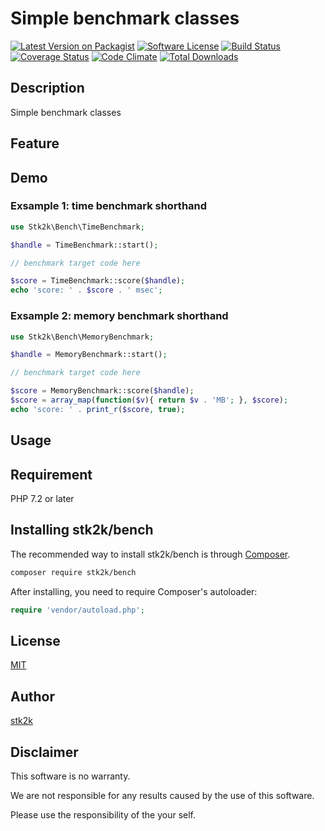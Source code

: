 Simple benchmark classes
=======================

[![Latest Version on Packagist](https://img.shields.io/packagist/v/stk2k/bench.svg?style=flat-square)](https://packagist.org/packages/stk2k/bench)
[![Software License](https://img.shields.io/badge/license-MIT-brightgreen.svg?style=flat-square)](LICENSE.md)
[![Build Status](https://travis-ci.org/stk2k/bench.svg?branch=master)](https://travis-ci.org/stk2k/bench)
[![Coverage Status](https://coveralls.io/repos/github/stk2k/bench/badge.svg?branch=master)](https://coveralls.io/github/stk2k/bench?branch=master)
[![Code Climate](https://codeclimate.com/github/stk2k/bench/badges/gpa.svg)](https://codeclimate.com/github/stk2k/bench)
[![Total Downloads](https://img.shields.io/packagist/dt/stk2k/bench.svg?style=flat-square)](https://packagist.org/packages/stk2k/bench)

## Description

Simple benchmark classes


## Feature

## Demo

### Exsample 1: time benchmark shorthand
```php
use Stk2k\Bench\TimeBenchmark;

$handle = TimeBenchmark::start();

// benchmark target code here

$score = TimeBenchmark::score($handle);
echo 'score: ' . $score . ' msec';
```

### Exsample 2: memory benchmark shorthand
```php
use Stk2k\Bench\MemoryBenchmark;

$handle = MemoryBenchmark::start();

// benchmark target code here

$score = MemoryBenchmark::score($handle);
$score = array_map(function($v){ return $v . 'MB'; }, $score);
echo 'score: ' . print_r($score, true);
```

## Usage

## Requirement

PHP 7.2 or later

## Installing stk2k/bench

The recommended way to install stk2k/bench is through
[Composer](http://getcomposer.org).

```bash
composer require stk2k/bench
```

After installing, you need to require Composer's autoloader:

```php
require 'vendor/autoload.php';
```

## License
[MIT](https://github.com/stk2k/bench/blob/master/LICENSE)

## Author

[stk2k](https://github.com/stk2k)

## Disclaimer

This software is no warranty.

We are not responsible for any results caused by the use of this software.

Please use the responsibility of the your self.


